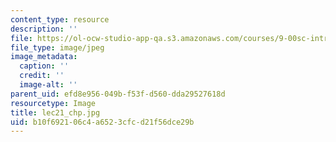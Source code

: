 ```yaml
---
content_type: resource
description: ''
file: https://ol-ocw-studio-app-qa.s3.amazonaws.com/courses/9-00sc-introduction-to-psychology-fall-2011/b10f692106c4a6523cfcd21f56dce29b_lec21_disc_chp.jpg
file_type: image/jpeg
image_metadata:
  caption: ''
  credit: ''
  image-alt: ''
parent_uid: efd8e956-049b-f53f-d560-dda29527618d
resourcetype: Image
title: lec21_chp.jpg
uid: b10f6921-06c4-a652-3cfc-d21f56dce29b
---
```

